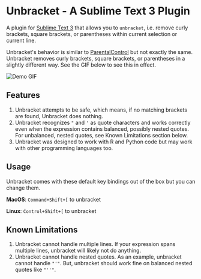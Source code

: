 # Unbracket - A Sublime Text 3 Plugin

A plugin for [Sublime Text 3](https://www.sublimetext.com/3) that allows you to `unbracket`, i.e. remove curly brackets, square brackets, or parentheses within current selection or current line. 

Unbracket's behavior is similar to [ParentalControl](https://github.com/ilyakam/ParentalControl) but not exactly the same. Unbracket removes curly brackets, square brackets, or parentheses in a slightly different way. See the GIF below to see this in effect.

![Demo GIF]()


## Features
1. Unbracket attempts to be safe, which means, if no matching brackets are found, Unbracket does nothing.
2. Unbracket recognizes `"` and `'` as quote characters and works correctly even when the expression contains balanced, possibly nested quotes. For unbalanced, nested quotes, see Known Limitations section below.
3. Unbracket was designed to work with R and Python code but may work with other programming languages too. 

## Usage 
Unbracket comes with these default key bindings out of the box but you can change them.

**MacOS**: `Command+Shift+[` to unbracket

**Linux**: `Control+Shift+[` to unbracket


## Known Limitations
1. Unbracket cannot handle multiple lines. If your expression spans multiple lines, unbracket will likely not do anything.
2. Unbracket cannot handle nested quotes. As an example, unbracket cannot handle `"'"`. But, unbracket should work fine on balanced nested quotes like `"''"`.



